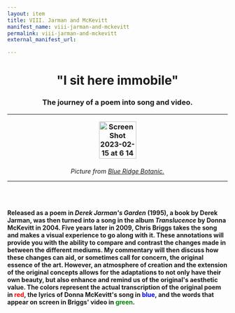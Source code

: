 ```yaml
---
layout: item
title: VIII. Jarman and McKevitt
manifest_name: viii-jarman-and-mckevitt
permalink: viii-jarman-and-mckevitt
external_manifest_url: 

---
```

<!-- Add an essay or interpretive material below this line,
using HTML or markdown.  Do not modify this file above this line -->
<h1><center>"I sit here immobile"</center>
<h3><center>The journey of a poem into song and video.</center>
<hr>
<p style="text-align:center;"><img width="85" alt="Screen Shot 2023-02-15 at 6 14 14 PM" src="https://user-images.githubusercontent.com/122332459/219305661-8177c332-a58c-4bb1-8fa7-0feee39c00ac.png"></p>
<h6><center>Picture from <a href="https://www.blueridgebotanic.com/blog/florilegium">Blue Ridge Botanic.</a></center>
<hr>
<br>
  <h4>Released as a poem in <i>Derek Jarman's Garden</i> (1995), a book by Derek Jarman, was then turned into a song in the album <i>Translucence</i> by Donna McKevitt in 2004. Five years later in 2009, Chris Briggs takes the song and makes a visual experience to go along with it. These annotations will provide you with the ability to compare and contrast the changes made in between the different mediums. My commentary will then discuss how these changes can aid, or sometimes call for concern, the original essence of the art. However, an atmosphere of creation and the extension of the original concepts allows for the adaptations to not only have their own beauty, but also enhance and remind us of the original's aesthetic value. The colors represent the actual transcription of the original poem in <font color="red">red</font>, the lyrics of Donna McKevitt's song in <font color="blue">blue</font>, and the words that appear on screen in Briggs' video in <font color="green">green</font>.
<br>
